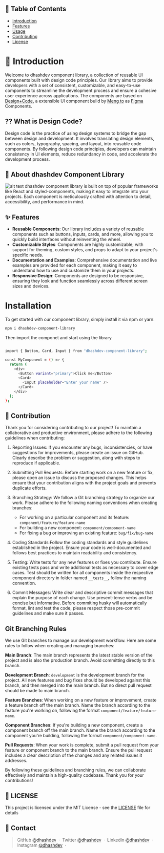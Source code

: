 ## 📕 Table of Contents

- [Introduction](#Introduction)
- [Features](#features)
- [Usage](#installation)
- [Contributing](#contributing)
- [License](#license)

# 👋 Introduction

Welcome to dhashdev component library, a collection of reusable UI components built with design code principles. Our library aims to provide developers with a set of consistent, customizable, and easy-to-use components to streamline the development process and ensure a cohesive user experience across applications. The components are based on [Design+Code](https://designcode.io/), a extensible UI component build by [Meng to](https://twitter.com/MengTo) as [Figma](https://www.figma.com/file/uyBV0KLTueIe9Tu2hxZfRH/Design-System?type=design&node-id=6-2&mode=design) Components.

## ⁇ What is Design Code?

Design code is the practice of using design systems to bridge the gap between design and development. It involves translating design elements, such as colors, typography, spacing, and layout, into reusable code components. By following design code principles, developers can maintain consistency in UI elements, reduce redundancy in code, and accelerate the development process.

## 🤔 About dhashdev Component Library

![alt text](./src/assets/images/desing-system-gif-blog.gif)
dhashdev component library is built on top of popular frameworks like React and styled-components, making it easy to integrate into your projects. Each component is meticulously crafted with attention to detail, accessibility, and performance in mind.

## ✨ Features

- **Reusable Components**: Our library includes a variety of reusable components such as buttons, inputs, cards, and more, allowing you to quickly build interfaces without reinventing the wheel.
- **Customizable Styles**: Components are highly customizable, with support for theming, custom styles, and props to adapt to your project's specific needs.
- **Documentation and Examples**: Comprehensive documentation and live examples are provided for each component, making it easy to understand how to use and customize them in your projects.
- **Responsive Design**: Components are designed to be responsive, ensuring they look and function seamlessly across different screen sizes and devices.

# Installation

To get started with our component library, simply install it via npm or yarn:

```bash
npm i dhashdev-component-library
```

Then import the componet and start using the library

```bash

import { Button, Card, Input } from "dhashdev-component-library";

const MyComponent = () => {
  return (
    <div>
      <Button variant="primary">Click me</Button>
      <Card>
        <Input placeholder="Enter your name" />
      </Card>
    </div>
  );
};
```

## 🤝 Contribution

Thank you for considering contributing to our project! To maintain a collaborative and productive environment, please adhere to the following guidelines when contributing:

1. Reporting Issues: If you encounter any bugs, inconsistencies, or have suggestions for improvements, please create an issue on GitHub. Clearly describe the problem or suggestion, along with steps to reproduce if applicable.

2. Submitting Pull Requests: Before starting work on a new feature or fix, please open an issue to discuss the proposed changes. This helps ensure that your contribution aligns with the project goals and prevents duplicate efforts.

3. Branching Strategy: We follow a Git branching strategy to organize our work. Please adhere to the following naming conventions when creating branches:

   - For working on a particular component and its feature: `component/feature/feature-name`
   - For building a new component: `component/component-name`
   - For fixing a bug or improving an existing feature: `bug/fix/bug-name`

4. Coding Standards:Follow the coding standards and style guidelines established in the project. Ensure your code is well-documented and follows best practices to maintain readability and consistency.

5. Testing: Write tests for any new features or fixes you contribute. Ensure existing tests pass and write additional tests as necessary to cover edge cases. Test should be written for all components inside the respective component directory in folder named `__tests__`, follow the naming convention.

6. Commit Messages: Write clear and descriptive commit messages that explain the purpose of each change. Use present-tense verbs and be concise but informative. Before commiting husky will automatically format, lint and test the code, please respect those pre-commit guidelines and make sure it passes.

## Git Branching Rules

We use Git branches to manage our development workflow. Here are some rules to follow when creating and managing branches:

**Main Branch**: The main branch represents the latest stable version of the project and is also the production branch. Avoid committing directly to this branch.

**Development Branch**: `development` is the development branch for the project. All new features and bug fixes should be developed against this branch, and then merged into the main branch. But no direct pull request should be made to main branch.

**Feature Branches**: When working on a new feature or improvement, create a feature branch off the main branch. Name the branch according to the feature you're working on, following the format `component/feature/feature-name`.

**Component Branches**: If you're building a new component, create a component branch off the main branch. Name the branch according to the component you're building, following the format `component/component-name`.

**Pull Requests**: When your work is complete, submit a pull request from your feature or component branch to the main branch. Ensure the pull request includes a clear description of the changes and any related issues it addresses.

By following these guidelines and branching rules, we can collaborate effectively and maintain a high-quality codebase. Thank you for your contributions!

## 🔐 LICENSE

This project is licensed under the MIT License - see the [LICENSE](LICENSE) file for details

## 📲 Contact

> GitHub [@dhashdev](https://github.com/dhashdev) &nbsp;&middot;&nbsp;
> Twitter [@dhashdev](https://twitter.com/dhashdev) &nbsp;&middot;&nbsp;
> LinkedIn [@dhashdev](https://www.linkedin.com/in/dhashdev/) &nbsp;&middot;&nbsp;
> Instagram [@dhashdev](https://www.instagram.com/dhash.dev/) &nbsp;&middot;&nbsp;
